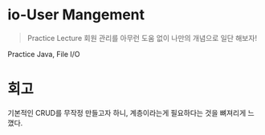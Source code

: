 # io-User Mangement

> Practice Lecture
> 회원 관리를 아무런 도움 없이 나만의 개념으로 일단 해보자!

Practice Java, File I/O



# 회고

기본적인 CRUD를 무작정 만들고자 하니, 계층이라는게 필요하다는 것을 뼈져리게 느꼈다.
